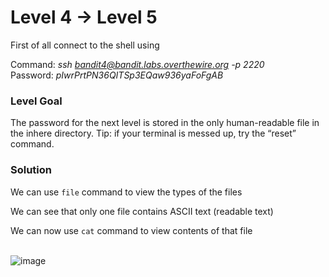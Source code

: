# Level 4 → Level 5 #
First of all connect to the shell using

Command: _ssh bandit4@bandit.labs.overthewire.org -p 2220_</br>
Password: _pIwrPrtPN36QITSp3EQaw936yaFoFgAB_</br>

### Level Goal ###
The password for the next level is stored in the only human-readable file in the inhere directory. Tip: if your terminal is messed up, try the “reset” command.

### Solution ###

We can use `file` command to view the types of the files

We can see that only one file contains ASCII text (readable text)

We can now use `cat` command to view contents of that file</br></br>

![image](https://user-images.githubusercontent.com/33615252/75607612-e93d9700-5af0-11ea-8654-d251c03e7b74.png)

